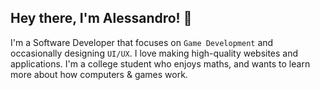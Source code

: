 ## Hey there, I'm Alessandro! 👋
I'm a Software Developer that focuses on `Game Development` and occasionally designing `UI/UX`. I love making high-quality websites and applications. I'm a college student who enjoys maths, and wants to learn more about how computers & games work.
